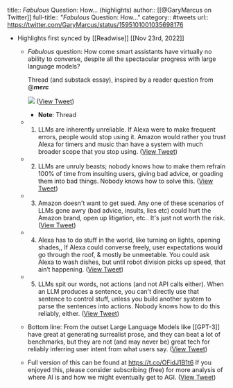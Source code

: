 title:: *Fabulous* Question: How... (highlights)
author:: [[@GaryMarcus on Twitter]]
full-title:: "*Fabulous* Question: How..."
category:: #tweets
url:: https://twitter.com/GaryMarcus/status/1595101001035698176

- Highlights first synced by [[Readwise]] [[Nov 23rd, 2022]]
	- *Fabulous* question: How come smart assistants have virtually no ability to converse, despite all the spectacular progress with large language models? 
	  
	  Thread (and substack essay), inspired by a reader question from @___merc___ 
	  
	  ![](https://pbs.twimg.com/media/FiLv568aYAAt6OW.jpg) ([View Tweet](https://twitter.com/GaryMarcus/status/1595101001035698176))
		- **Note**: Thread
	- 1. LLMs are inherently unreliable. If Alexa were to make frequent errors, people would stop using it. Amazon would rather you trust Alexa for timers and music than have a system with much broader scope that you stop using. ([View Tweet](https://twitter.com/GaryMarcus/status/1595104103394574336))
	- 2. LLMs are unruly beasts; nobody knows how to make them refrain 100% of time from insulting users, giving bad advice, or goading them into bad things. Nobody knows how to solve this. ([View Tweet](https://twitter.com/GaryMarcus/status/1595104161989025794))
	- 3. Amazon doesn't want to get sued. Any one of these scenarios of LLMs gone awry  (bad advice, insults, lies etc) could hurt the Amazon brand, open up litigation, etc.. It's just not worth the risk. ([View Tweet](https://twitter.com/GaryMarcus/status/1595104226551947266))
	- 4. Alexa has to do stuff in the world, like turning on lights, opening shades,, If Alexa could converse freely, user expectations would go through the roof, & mostly be unmeetable. You could ask Alexa to wash dishes, but until robot division picks up speed, that ain’t happening. ([View Tweet](https://twitter.com/GaryMarcus/status/1595104606828527616))
	- 5. LLMs spit our words, not actions (and not API calls either). When an LLM produces a sentence, you can't directly use that sentence to control stuff, unless you build another system to parse the sentences into actions. Nobody knows how to do this reliably, either. ([View Tweet](https://twitter.com/GaryMarcus/status/1595104676059709440))
	- Bottom line: From the outset Large Language Models like [[GPT-3]] have great at generating surrealist prose, and they can beat a lot of benchmarks, but they are not (and may never be) great tech for reliably inferring user intent from what users say. ([View Tweet](https://twitter.com/GaryMarcus/status/1595104738319953921))
	- Full version of this can be found at  https://t.co/OFidJ1B1t6
	  If you enjoyed this, please consider subscribing (free) for more analysis of where AI is and how we might eventually get to AGI. ([View Tweet](https://twitter.com/GaryMarcus/status/1595104999771889665))
